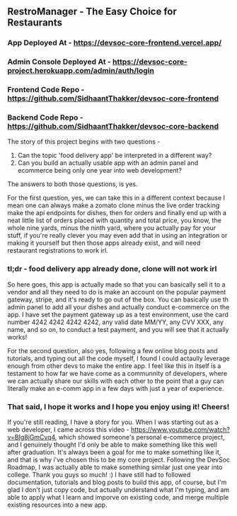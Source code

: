## RestroManager - The Easy Choice for Restaurants
### App Deployed At - https://devsoc-core-frontend.vercel.app/
### Admin Console Deployed At - https://devsoc-core-project.herokuapp.com/admin/auth/login
### Frontend Code Repo - https://github.com/SidhaantThakker/devsoc-core-frontend
### Backend Code Repo - https://github.com/SidhaantThakker/devsoc-core-backend

The story of this project begins with two questions -

  1. Can the topic 'food delivery app' be interpreted in a different way?
  2. Can you build an actually usable app with an admin panel and ecommerce being only one year into web development?

The answers to both those questions, is yes.

For the first question, yes, we can take this in a different context because I mean one can always make a zomato clone minus the live order tracking make the api endpoints for dishes, then for orders and finally end up with a neat little list of orders placed with quantity and total price, you know, the whole nine yards, minus the ninth yard, where you actually pay for your stuff, if you're really clever you may even add that in using an integration or making it yourself but then those apps already exist, and will need restaurant registrations to work irl.

### tl;dr - food delivery app already done, clone will not work irl

So here goes, this app is actually made so that you can basically sell it to a vendor and all they need to do is make an account on the popular payment gateway, stripe, and it's ready to go out of the box. You can basically use th admin panel to add all your dishes and actually conduct e-commerce on the app.
I have set the payment gateway up as a test environment, use the card number 4242 4242 4242 4242, any valid date MM/YY, any CVV XXX, any name, and so on, to conduct a test payment, and you will see that it actually works!

For the second question, also yes, following a few online blog posts and tutorials, and typing out all the code myself, I found I could actaully leverage enough from other devs to make the entire app. I feel like this in itself is a testament to how far we have come as a communnity of developers, where we can actually share our skills with each other to the point that a guy can literally make an e-comm app in a few days with just a year of experience.


### That said, I hope it works and I hope you enjoy using it! Cheers!

If you're still reading, I have a story for you. When I was starting out as a web developer, I came across this video - https://www.youtube.com/watch?v=BIg8jGmCvq4, which showed someone's personal e-commerce project, and I genuinely thought I'd only be able to make something like this well after graduation. It's always been a goal for me to make something like it, and that is why i've chosen this to be my core project. Following the DevSoc Roadmap, I was actually able to make something similar just one year into college. Thank you guys so much! :)
I have still had to followed documentation, tutorials and blog posts to build this app, of course, but I'm glad I don't just copy code, but actually understand what I'm typing, and am able to apply what I learn and imporve on existing code, and merge multiple existing resources into a new app.
